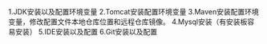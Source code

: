1.JDK安装以及配置环境变量
2.Tomcat安装配置环境变量
3.Maven安装配置环境变量，修改配置文件本地仓库位置和远程仓库镜像。
4.Mysql安装（有安装板容易安装）
5.IDE安装以及配置
6.Git安装以及配置
